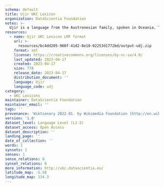 ```yaml
---
schema: default
title: Ujir UKC Lexicon
organization: DataScientia Foundation
notes: >-
  Ujir is a language from the Austronesian family, spoken in Oceania. The UKC Lexicon of Ujir is represented as a lexico-semantic network. It consists of words, word senses, synsets, as well as sense-level and synset-level relationships.
resources:
  - name: Ujir UKC Lexicon LMF format
    url: >-
      resources/bc4dd205-960f-41d2-8e10-02253d1772bd/output-udj.zip
    format: xml
    license: https://creativecommons.org/licenses/by-nc-sa/4.0/
    last_updated: 2023-04-17
    created: 2023-04-17
    size: 778
    release_date: 2023-04-17
    distribution_document: ''
    language: Ujir
    language_code: udj
category:
  - UKC Lexicons
maintainer: DataScientia Foundation
maintainer_email: ''
tags: ''
provenance: 'Wiktionary 2022.01. by Wikimedia Foundation (http://en.wiktionary.org); Princeton WordNet 2.1 by Princeton University (https://wordnet.princeton.edu)'
version: '1.0'
dataset_level: Language Level (L1-2)
dataset_access: Open Access
dataset_description: ''
landing_page: ''
date_of_collection: ''
words: 1
synsets: 1
senses: 1
sense_relations: 0
synset_relations: 0
more_information: http://ukc.datascientia.eu/
latitude_map: -5.58
longitude_map: 134.3
---
```

